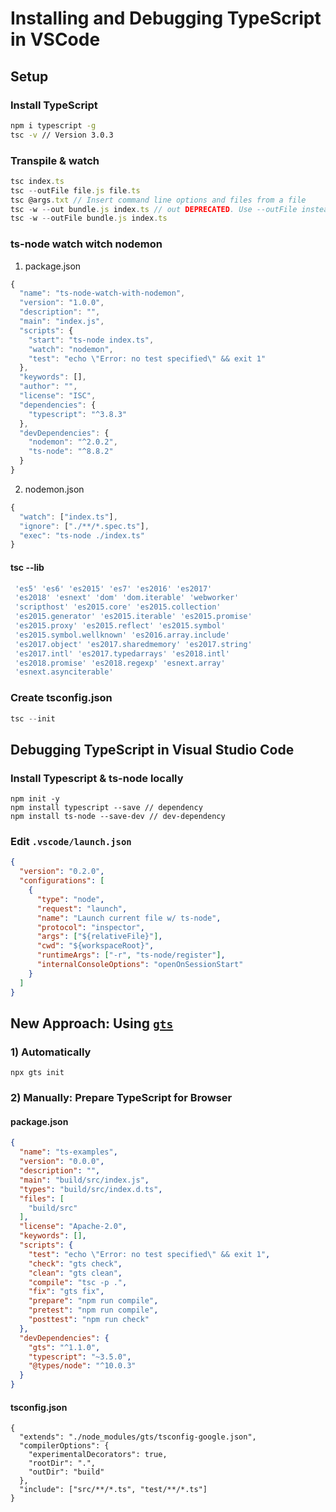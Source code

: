 # Installing and Debugging TypeScript in VSCode

## Setup

### Install TypeScript

```bash {cmd=true}
npm i typescript -g
tsc -v // Version 3.0.3
```

### Transpile & watch

```javascript
tsc index.ts
tsc --outFile file.js file.ts
tsc @args.txt // Insert command line options and files from a file
tsc -w --out bundle.js index.ts // out DEPRECATED. Use --outFile instead
tsc -w --outFile bundle.js index.ts
```

### ts-node watch witch nodemon

1) package.json

```js
{
  "name": "ts-node-watch-with-nodemon",
  "version": "1.0.0",
  "description": "",
  "main": "index.js",
  "scripts": {
    "start": "ts-node index.ts",
    "watch": "nodemon",
    "test": "echo \"Error: no test specified\" && exit 1"
  },
  "keywords": [],
  "author": "",
  "license": "ISC",
  "dependencies": {
    "typescript": "^3.8.3"
  },
  "devDependencies": {
    "nodemon": "^2.0.2",
    "ts-node": "^8.8.2"
  }
}
```

2) nodemon.json

```js
{
  "watch": ["index.ts"],
  "ignore": ["./**/*.spec.ts"],
  "exec": "ts-node ./index.ts"
}

```


#### tsc --lib

```javascript
 'es5' 'es6' 'es2015' 'es7' 'es2016' 'es2017'
 'es2018' 'esnext' 'dom' 'dom.iterable' 'webworker'
 'scripthost' 'es2015.core' 'es2015.collection'
 'es2015.generator' 'es2015.iterable' 'es2015.promise'
 'es2015.proxy' 'es2015.reflect' 'es2015.symbol'
 'es2015.symbol.wellknown' 'es2016.array.include'
 'es2017.object' 'es2017.sharedmemory' 'es2017.string'
 'es2017.intl' 'es2017.typedarrays' 'es2018.intl'
 'es2018.promise' 'es2018.regexp' 'esnext.array'
 'esnext.asynciterable'
```

### Create tsconfig.json

```javascript
tsc --init
```

## Debugging TypeScript in Visual Studio Code

### Install Typescript & ts-node locally

```
npm init -y
npm install typescript --save // dependency
npm install ts-node --save-dev // dev-dependency
```

### Edit `.vscode/launch.json`

```json
{
  "version": "0.2.0",
  "configurations": [
    {
      "type": "node",
      "request": "launch",
      "name": "Launch current file w/ ts-node",
      "protocol": "inspector",
      "args": ["${relativeFile}"],
      "cwd": "${workspaceRoot}",
      "runtimeArgs": ["-r", "ts-node/register"],
      "internalConsoleOptions": "openOnSessionStart"
    }
  ]
}
```

## New Approach: Using [`gts`](https://www.npmjs.com/package/gts)

### 1) Automatically

    npx gts init

### 2) Manually: Prepare TypeScript for Browser

#### package.json

```json
{
  "name": "ts-examples",
  "version": "0.0.0",
  "description": "",
  "main": "build/src/index.js",
  "types": "build/src/index.d.ts",
  "files": [
    "build/src"
  ],
  "license": "Apache-2.0",
  "keywords": [],
  "scripts": {
    "test": "echo \"Error: no test specified\" && exit 1",
    "check": "gts check",
    "clean": "gts clean",
    "compile": "tsc -p .",
    "fix": "gts fix",
    "prepare": "npm run compile",
    "pretest": "npm run compile",
    "posttest": "npm run check"
  },
  "devDependencies": {
    "gts": "^1.1.0",
    "typescript": "~3.5.0",
    "@types/node": "^10.0.3"
  }
}

```

#### tsconfig.json

```
{
  "extends": "./node_modules/gts/tsconfig-google.json",
  "compilerOptions": {
    "experimentalDecorators": true,
    "rootDir": ".",
    "outDir": "build"
  },
  "include": ["src/**/*.ts", "test/**/*.ts"]
}
```



